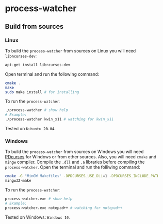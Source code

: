 # process-watcher

## Build from sources

### Linux

To build the `process-watcher` from sources on Linux you will need `libncurses-dev`:
```bash
apt-get install libncurses-dev
```
Open terminal and run the following command:
```bash
cmake .
make
sudo make install # for installing
```

To run the `process-watcher`:
```bash
./process-watcher # show help
# Example:
./process-watcher kwin_x11 # watching for kwin_x11
```

Tested on `Kubuntu 20.04`.


### Windows

To build the `process-watcher` from sources on Windows you will need [PDcurses](https://github.com/wmcbrine/PDCurses) for Windows or from other sources. 
Also, you will need `cmake` and `mingw` compiler. Compile the `.dll` and `.a` libraries before compiling the `process-watcher`. 
Open the terminal and run the folliwing command:
```bash
cmake -G "MinGW Makefiles" -DPDCURSES_USE_DLL=1 -DPDCURSES_INCLUDE_PATH="/path/to/include" -DPDCURSES_LIB_PATH="/path/to/lib" .
mingw32-make
```

To run the `process-watcher`:
```bash
process-watcher.exe # show help
# Example:
process-watcher.exe notepad++ # watching for notepad++
```

Tested on Windows: `Windows 10`.
